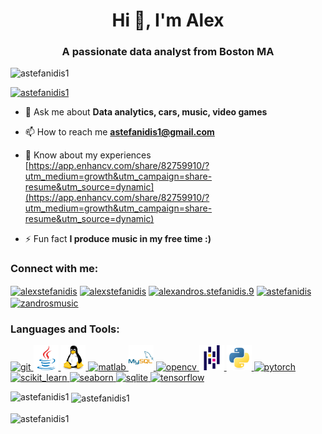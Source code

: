 <h1 align="center">Hi 👋, I'm Alex</h1>
<h3 align="center">A passionate data analyst from Boston MA</h3>

<p align="left"> <img src="https://komarev.com/ghpvc/?username=astefanidis1&label=Profile%20views&color=0e75b6&style=flat" alt="astefanidis1" /> </p>

<p align="left"> <a href="https://github.com/ryo-ma/github-profile-trophy"><img src="https://github-profile-trophy.vercel.app/?username=astefanidis1" alt="astefanidis1" /></a> </p>

- 💬 Ask me about **Data analytics, cars, music, video games**

- 📫 How to reach me **astefanidis1@gmail.com**

- 📄 Know about my experiences [https://app.enhancv.com/share/82759910/?utm_medium=growth&utm_campaign=share-resume&utm_source=dynamic](https://app.enhancv.com/share/82759910/?utm_medium=growth&utm_campaign=share-resume&utm_source=dynamic)

- ⚡ Fun fact **I produce music in my free time :)**

<h3 align="left">Connect with me:</h3>
<p align="left">
<a href="https://linkedin.com/in/alexstefanidis" target="blank"><img align="center" src="https://raw.githubusercontent.com/rahuldkjain/github-profile-readme-generator/master/src/images/icons/Social/linked-in-alt.svg" alt="alexstefanidis" height="30" width="40" /></a>
<a href="https://kaggle.com/alexstefanidis" target="blank"><img align="center" src="https://raw.githubusercontent.com/rahuldkjain/github-profile-readme-generator/master/src/images/icons/Social/kaggle.svg" alt="alexstefanidis" height="30" width="40" /></a>
<a href="https://fb.com/alexandros.stefanidis.9" target="blank"><img align="center" src="https://raw.githubusercontent.com/rahuldkjain/github-profile-readme-generator/master/src/images/icons/Social/facebook.svg" alt="alexandros.stefanidis.9" height="30" width="40" /></a>
<a href="https://instagram.com/astefanidis" target="blank"><img align="center" src="https://raw.githubusercontent.com/rahuldkjain/github-profile-readme-generator/master/src/images/icons/Social/instagram.svg" alt="astefanidis" height="30" width="40" /></a>
<a href="https://www.youtube.com/c/zandrosmusic" target="blank"><img align="center" src="https://raw.githubusercontent.com/rahuldkjain/github-profile-readme-generator/master/src/images/icons/Social/youtube.svg" alt="zandrosmusic" height="30" width="40" /></a>
</p>

<h3 align="left">Languages and Tools:</h3>
<p align="left"> <a href="https://git-scm.com/" target="_blank" rel="noreferrer"> <img src="https://www.vectorlogo.zone/logos/git-scm/git-scm-icon.svg" alt="git" width="40" height="40"/> </a> <a href="https://www.java.com" target="_blank" rel="noreferrer"> <img src="https://raw.githubusercontent.com/devicons/devicon/master/icons/java/java-original.svg" alt="java" width="40" height="40"/> </a> <a href="https://www.linux.org/" target="_blank" rel="noreferrer"> <img src="https://raw.githubusercontent.com/devicons/devicon/master/icons/linux/linux-original.svg" alt="linux" width="40" height="40"/> </a> <a href="https://www.mathworks.com/" target="_blank" rel="noreferrer"> <img src="https://upload.wikimedia.org/wikipedia/commons/2/21/Matlab_Logo.png" alt="matlab" width="40" height="40"/> </a> <a href="https://www.mysql.com/" target="_blank" rel="noreferrer"> <img src="https://raw.githubusercontent.com/devicons/devicon/master/icons/mysql/mysql-original-wordmark.svg" alt="mysql" width="40" height="40"/> </a> <a href="https://opencv.org/" target="_blank" rel="noreferrer"> <img src="https://www.vectorlogo.zone/logos/opencv/opencv-icon.svg" alt="opencv" width="40" height="40"/> </a> <a href="https://pandas.pydata.org/" target="_blank" rel="noreferrer"> <img src="https://raw.githubusercontent.com/devicons/devicon/2ae2a900d2f041da66e950e4d48052658d850630/icons/pandas/pandas-original.svg" alt="pandas" width="40" height="40"/> </a> <a href="https://www.python.org" target="_blank" rel="noreferrer"> <img src="https://raw.githubusercontent.com/devicons/devicon/master/icons/python/python-original.svg" alt="python" width="40" height="40"/> </a> <a href="https://pytorch.org/" target="_blank" rel="noreferrer"> <img src="https://www.vectorlogo.zone/logos/pytorch/pytorch-icon.svg" alt="pytorch" width="40" height="40"/> </a> <a href="https://scikit-learn.org/" target="_blank" rel="noreferrer"> <img src="https://upload.wikimedia.org/wikipedia/commons/0/05/Scikit_learn_logo_small.svg" alt="scikit_learn" width="40" height="40"/> </a> <a href="https://seaborn.pydata.org/" target="_blank" rel="noreferrer"> <img src="https://seaborn.pydata.org/_images/logo-mark-lightbg.svg" alt="seaborn" width="40" height="40"/> </a> <a href="https://www.sqlite.org/" target="_blank" rel="noreferrer"> <img src="https://www.vectorlogo.zone/logos/sqlite/sqlite-icon.svg" alt="sqlite" width="40" height="40"/> </a> <a href="https://www.tensorflow.org" target="_blank" rel="noreferrer"> <img src="https://www.vectorlogo.zone/logos/tensorflow/tensorflow-icon.svg" alt="tensorflow" width="40" height="40"/> </a> </p>

<p><img align="left" src="https://github-readme-stats.vercel.app/api/top-langs?username=astefanidis1&show_icons=true&locale=en&layout=compact" alt="astefanidis1" /></p>

<p>&nbsp;<img align="center" src="https://github-readme-stats.vercel.app/api?username=astefanidis1&show_icons=true&locale=en" alt="astefanidis1" /></p>

<p><img align="center" src="https://github-readme-streak-stats.herokuapp.com/?user=astefanidis1&" alt="astefanidis1" /></p>
